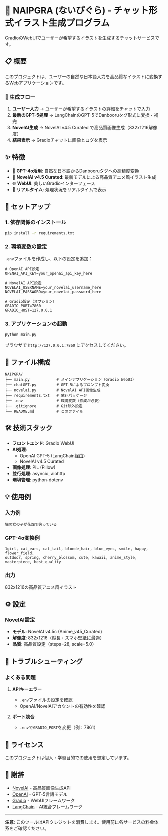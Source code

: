 # 🎨 NAIPGRA (ないぴぐら) - チャット形式イラスト生成プログラム

GradioのWebUIでユーザーが希望するイラストを生成するチャットサービスです。

## 📋 概要

このプロジェクトは、ユーザーの自然な日本語入力を高品質なイラストに変換するWebアプリケーションです。

### 🔄 生成フロー

1. **ユーザー入力** → ユーザーが希望するイラストの詳細をチャットで入力
2. **最新のGPT-5処理** → LangChainのGPT-5でDanbooruタグ形式に変換・補完
3. **NovelAI生成** → NovelAI v4.5 Curated で高品質画像生成（832x1216解像度）
4. **結果表示** → Gradioチャットに画像とログを表示

## ✨ 特徴

- 🤖 **GPT-4o活用**: 自然な日本語からDanbooruタグへの高精度変換
- 🎨 **NovelAI v4.5 Curated**: 最新モデルによる高品質アニメ風イラスト生成
- 🌐 **WebUI**: 美しいGradioインターフェース
- 📱 **リアルタイム**: 処理状況をリアルタイムで表示

## 🚀 セットアップ

### 1. 依存関係のインストール

```bash
pip install -r requirements.txt
```

### 2. 環境変数の設定

`.env`ファイルを作成し、以下の設定を追加：

```env
# OpenAI API設定
OPENAI_API_KEY=your_openai_api_key_here

# NovelAI API設定
NOVELAI_USERNAME=your_novelai_username_here
NOVELAI_PASSWORD=your_novelai_password_here

# Gradio設定（オプション）
GRADIO_PORT=7860
GRADIO_HOST=127.0.0.1
```

### 3. アプリケーションの起動

```bash
python main.py
```

ブラウザで `http://127.0.0.1:7860` にアクセスしてください。

## 📁 ファイル構成

```
NAIPGRA/
├── main.py            # メインアプリケーション（Gradio WebUI）
├── chatGPT.py         # GPT-5によるプロンプト変換
├── novelai.py         # NovelAI API画像生成
├── requirements.txt   # 依存パッケージ
├── .env               # 環境変数（作成が必要）
├── .gitignore         # Git除外設定
└── README.md          # このファイル
```

## 🛠️ 技術スタック

- **フロントエンド**: Gradio WebUI
- **AI処理**: 
  - OpenAI GPT-5 (LangChain経由)
  - NovelAI v4.5 Curated
- **画像処理**: PIL (Pillow)
- **並行処理**: asyncio, aiohttp
- **環境管理**: python-dotenv

## 💡 使用例

### 入力例
```
猫の女の子が花畑で笑っている
```

### GPT-4o変換例
```
1girl, cat_ears, cat_tail, blonde_hair, blue_eyes, smile, happy, flower_field, 
outdoor, spring, cherry_blossom, cute, kawaii, anime_style, masterpiece, best_quality
```

### 出力
832x1216の高品質アニメ風イラスト

## ⚙️ 設定

### NovelAI設定
- **モデル**: NovelAI v4.5c (Anime_v45_Curated)
- **解像度**: 832x1216（縦長・スマホ壁紙に最適）
- **品質**: 高品質設定（steps=28, scale=5.0）

## 🔧 トラブルシューティング

### よくある問題

1. **APIキーエラー**
   - `.env`ファイルの設定を確認
   - OpenAI/NovelAIアカウントの有効性を確認

2. **ポート競合**
   - `.env`で`GRADIO_PORT`を変更（例：7861）

## 📝 ライセンス

このプロジェクトは個人・学習目的での使用を想定しています。

## 🙏 謝辞

- [NovelAI](https://novelai.net/) - 高品質画像生成API
- [OpenAI](https://openai.com/) - GPT-5言語モデル  
- [Gradio](https://gradio.app/) - WebUIフレームワーク
- [LangChain](https://langchain.com/) - AI統合フレームワーク

---

**注意**: このツールはAPIクレジットを消費します。使用前に各サービスの料金体系をご確認ください。
